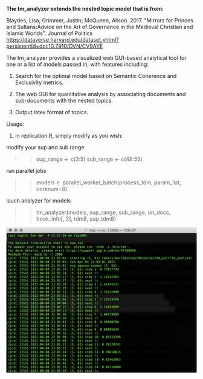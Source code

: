 **The tm_analyzer extends the nested topic model that is from:**

Blaydes, Lisa; Grimmer, Justin; McQueen, Alison. 2017. "Mirrors for Princes and Sultans:Advice on the Art of Governance in the Medieval Christian and Islamic Worlds". Journal of Politics
https://dataverse.harvard.edu/dataset.xhtml?persistentId=doi:10.7910/DVN/CV9AYE  

The tm_analyzer provides a visualized web GUI-based analytical tool for one or a list of models passed in, with features including:   

1. Search for the optimal model based on Semantic Coherence and Exclusivity metrics.  

2. The web GUI for quanlitative analysis by associating documents and sub-documents with the nested topics.  

3. Output latex format of topics.  


Usage: 
1. in replication.R, simply modify as you wish:

modify your sup and sub range
>>sup_range <- c(3:5)
>>sub_range <- c(48:55)

run parallel jobs
>>models <- parallel_worker_batch(process_tdm, param_list, corenum=8)

lauch analyzer for models
>>tm_analyzer(models, sup_range, sub_range, un_docs, book_info[, 2], tdm8, sup_tdm8)


![](log.png)






